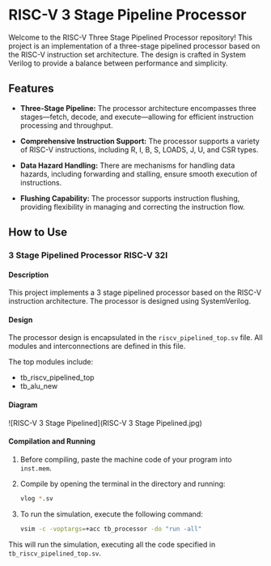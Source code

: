 # RISC-V 3 Stage Pipeline Processor

Welcome to the RISC-V Three Stage Pipelined Processor repository! This project is an implementation of a three-stage pipelined processor based on the RISC-V instruction set architecture. The design is crafted in System Verilog to provide a balance between performance and simplicity.
## Features

- **Three-Stage Pipeline:** The processor architecture encompasses three stages—fetch, decode, and execute—allowing for efficient instruction processing and throughput.

- **Comprehensive Instruction Support:** The processor supports a variety of RISC-V instructions, including R, I, B, S, LOADS, J, U, and CSR types.

- **Data Hazard Handling:** There are mechanisms for handling data hazards, including forwarding and stalling, ensure smooth execution of instructions.

- **Flushing Capability:** The processor supports instruction flushing, providing flexibility in managing and correcting the instruction flow.


## How to Use

### 3 Stage Pipelined Processor RISC-V 32I

#### Description

This project implements a 3 stage pipelined processor based on the RISC-V instruction architecture. The processor is designed using SystemVerilog.

#### Design

The processor design is encapsulated in the `riscv_pipelined_top.sv` file. All modules and interconnections are defined in this file.

The top modules include:

- tb_riscv_pipelined_top
- tb_alu_new

  
#### Diagram

![RISC-V 3 Stage Pipelined](RISC-V 3 Stage Pipelined.jpg)

#### Compilation and Running

1. Before compiling, paste the machine code of your program into `inst.mem`.
2. Compile by opening the terminal in the directory and running:

    ```bash
    vlog *.sv
    ```

3. To run the simulation, execute the following command:

    ```bash
    vsim -c -voptargs=+acc tb_processor -do "run -all"
    ```

This will run the simulation, executing all the code specified in `tb_riscv_pipelined_top.sv`.
